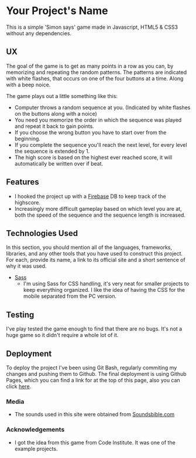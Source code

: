 # Your Project's Name

This is a simple 'Simon says' game made in Javascript, HTML5 & CSS3 without any dependencies.
 
## UX

The goal of the game is to get as many points in a row as you can, by memorizing and repeating the random patterns.
The patterns are indicated with white flashes, that occurs on one of the four buttons at a time. Along with a beep noice.

The game plays out a little something like this:
- Computer throws a random sequence at you. (Indicated by white flashes on the buttons along with a noice)
- You need you memorize the order in which the sequence was played and repeat it back to gain points.
- If you choose the wrong button you have to start over from the beginning.
- If you complete the sequence you'll reach the next level, for every level the sequence is extended by 1.
- The high score is based on the highest ever reached score, it will automatically be written over if beat.

## Features

- I hooked the project up with a [Firebase](https://firebase.google.com/) DB to keep track of the highscore.
- Increasingly more difficult gameplay based on which level you are at, both the speed of the sequence and the sequence length is increased.

## Technologies Used

In this section, you should mention all of the languages, frameworks, libraries, and any other tools that you have used to construct this project. For each, provide its name, a link to its official site and a short sentence of why it was used.

- [Sass](https://sass-lang.com/documentation/syntax)
    - I'm using Sass for CSS handling, it's very neat for smaller projects to keep everything organized.
    I like the idea of having the CSS for the mobile separated from the PC version.


## Testing

I've play tested the game enough to find that there are no bugs. It's not a huge game so it didn't require a whole lot of it.

## Deployment

To deploy the project I've been using Git Bash, regularly commiting my changes and pushing them to Github.
The final deployment is using Github Pages, which you can find a link for at the top of this page, also you can click [here](https://emilohlund-git.github.io/Simon/).

### Media
- The sounds used in this site were obtained from [Soundsbible.com](http://soundbible.com/free-sound-effects-1.html)

### Acknowledgements

- I got the idea from this game from Code Institute. It was one of the example projects.
